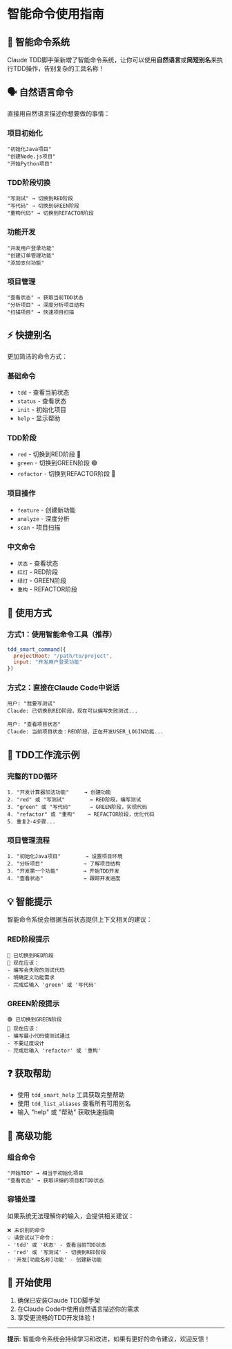 # 智能命令使用指南

## 🚀 智能命令系统

Claude TDD脚手架新增了智能命令系统，让你可以使用**自然语言**或**简短别名**来执行TDD操作，告别复杂的工具名称！

## 🗣️ 自然语言命令

直接用自然语言描述你想要做的事情：

### 项目初始化
```
"初始化Java项目"
"创建Node.js项目" 
"开始Python项目"
```

### TDD阶段切换
```
"写测试" → 切换到RED阶段
"写代码" → 切换到GREEN阶段  
"重构代码" → 切换到REFACTOR阶段
```

### 功能开发
```
"开发用户登录功能"
"创建订单管理功能"
"添加支付功能"
```

### 项目管理
```
"查看状态" → 获取当前TDD状态
"分析项目" → 深度分析项目结构
"扫描项目" → 快速项目扫描
```

## ⚡ 快捷别名

更加简洁的命令方式：

### 基础命令
- `tdd` - 查看当前状态
- `status` - 查看状态
- `init` - 初始化项目
- `help` - 显示帮助

### TDD阶段
- `red` - 切换到RED阶段 🔴
- `green` - 切换到GREEN阶段 🟢 
- `refactor` - 切换到REFACTOR阶段 🔧

### 项目操作
- `feature` - 创建新功能
- `analyze` - 深度分析
- `scan` - 项目扫描

### 中文命令
- `状态` - 查看状态
- `红灯` - RED阶段
- `绿灯` - GREEN阶段
- `重构` - REFACTOR阶段

## 📱 使用方式

### 方式1：使用智能命令工具（推荐）
```javascript
tdd_smart_command({
  projectRoot: "/path/to/project",
  input: "开发用户登录功能"
})
```

### 方式2：直接在Claude Code中说话
```
用户: "我要写测试"
Claude: 已切换到RED阶段，现在可以编写失败测试...

用户: "查看项目状态" 
Claude: 当前项目状态：RED阶段，正在开发USER_LOGIN功能...
```

## 🎯 TDD工作流示例

### 完整的TDD循环
```
1. "开发计算器加法功能"     → 创建功能
2. "red" 或 "写测试"        → RED阶段，编写测试
3. "green" 或 "写代码"      → GREEN阶段，实现代码  
4. "refactor" 或 "重构"    → REFACTOR阶段，优化代码
5. 重复2-4步骤...
```

### 项目管理流程
```
1. "初始化Java项目"        → 设置项目环境
2. "分析项目"             → 了解项目结构
3. "开发第一个功能"        → 开始TDD开发
4. "查看状态"             → 跟踪开发进度
```

## 💡 智能提示

智能命令系统会根据当前状态提供上下文相关的建议：

### RED阶段提示
```
🔴 已切换到RED阶段
📝 现在应该：
- 编写会失败的测试代码
- 明确定义功能需求  
- 完成后输入 'green' 或 '写代码'
```

### GREEN阶段提示
```
🟢 已切换到GREEN阶段
📝 现在应该：
- 编写最小代码使测试通过
- 不要过度设计
- 完成后输入 'refactor' 或 '重构'
```

## ❓ 获取帮助

- 使用 `tdd_smart_help` 工具获取完整帮助
- 使用 `tdd_list_aliases` 查看所有可用别名
- 输入 "help" 或 "帮助" 获取快速指南

## 🔧 高级功能

### 组合命令
```
"开始TDD" → 相当于初始化项目
"查看状态" → 获取详细的项目和TDD状态
```

### 容错处理
如果系统无法理解你的输入，会提供相关建议：

```
❌ 未识别的命令
💡 请尝试以下命令：
- 'tdd' 或 '状态' - 查看当前TDD状态
- 'red' 或 '写测试' - 切换到RED阶段
- '开发[功能名称]功能' - 创建新功能
```

## 🎉 开始使用

1. 确保已安装Claude TDD脚手架
2. 在Claude Code中使用自然语言描述你的需求
3. 享受更流畅的TDD开发体验！

---

**提示**: 智能命令系统会持续学习和改进，如果有更好的命令建议，欢迎反馈！